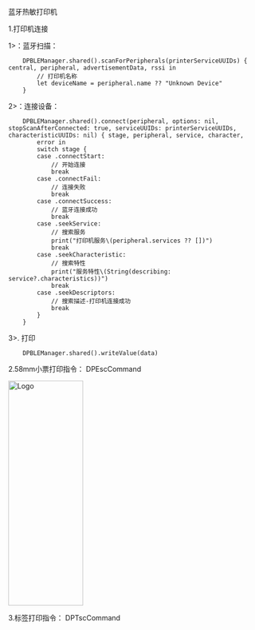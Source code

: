 蓝牙热敏打印机

1.打印机连接

1>：蓝牙扫描：

        DPBLEManager.shared().scanForPeripherals(printerServiceUUIDs) { central, peripheral, advertisementData, rssi in
            // 打印机名称
            let deviceName = peripheral.name ?? "Unknown Device"
        }
2>：连接设备：

        DPBLEManager.shared().connect(peripheral, options: nil, stopScanAfterConnected: true, serviceUUIDs: printerServiceUUIDs, characteristicUUIDs: nil) { stage, peripheral, service, character,
            error in
            switch stage {
            case .connectStart:
                // 开始连接
                break
            case .connectFail:
                // 连接失败
                break
            case .connectSuccess:
                // 蓝牙连接成功
                break
            case .seekService:
                // 搜索服务
                print("打印机服务\(peripheral.services ?? [])")
                break
            case .seekCharacteristic:
                // 搜索特性
                print("服务特性\(String(describing: service?.characteristics))")
                break
            case .seekDescriptors:
                // 搜索描述-打印机连接成功
                break
            }
        }

3>. 打印

        DPBLEManager.shared().writeValue(data)
        

2.58mm小票打印指令： DPEscCommand

<img src="bill.pngg" alt="Logo" style="width: 150px; height: 450px;">
    

3.标签打印指令： DPTscCommand

